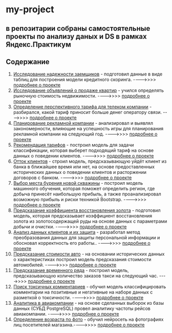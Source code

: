 # my-project
## в репозитарии собраны самостоятельные проекты по анализу даных и DS в рамках Яндекс.Практикум
## Содержание
1. [Исследование надежности заемщиков](https://github.com/LPV1/my-project/blob/master/credit/borrower%20research.ipynb) - подготовил данные в виде таблиц для построения модели кредитного скоринга. ---->>>> [подробнее о проекте](https://github.com/LPV1/my-project/blob/master/credit/README.md)
2. [Исследование объявлений о продаже квартир](https://github.com/LPV1/my-project/blob/master/apartments/sale_of_apartments.ipynb) - учился определять рыночную стоимость недвижимости. ---->>>> [подробнее о проекте](https://github.com/LPV1/my-project/blob/master/apartments/README.md)
3. [Определение перспективного тарифа для телеком компании](https://github.com/LPV1/my-project/blob/master/tariff_analysis/Tariff_determination.ipynb) - разбирался, какой тариф приносит больше денег оператору связи. ---->>>> [подробнее о проекте](https://github.com/LPV1/my-project/blob/master/tariff_analysis/README.md)
4. [Планирование рекламной компании](https://github.com/LPV1/my-project/blob/master/videogame/Video%20Game%20Market%20Research.ipynb) - анализировал и выявлял закономерности, влияющие на успешность игры для планирования рекламной компании на следующий год. ---->>>> [подробнее о проекте](https://github.com/LPV1/my-project/blob/master/videogame/README.md)
5. [Рекомендация тарифов](https://github.com/LPV1/my-project/blob/master/tariff_recom/Tariff%20recommendation.ipynb) - построил модель для задачи классификации, которая выберет подходящий тариф на основе данных о поведении клиентов. ---->>>> [подробнее о проекте](https://github.com/LPV1/my-project/blob/master/tariff_recom/README.md)
6. [Отток клиентов](https://github.com/LPV1/my-project/blob/master/bank/Bank%20customer%20outlook.ipynb) - строил модель, предсказывающую уйдёт клиент из банка в ближайшее время или нет, на основе предоставленных исторических данных о поведении клиентов и расторжении договоров с банком. ---->>>> [подробнее о проекте](https://github.com/LPV1/my-project/blob/master/bank/README.md)
7. [Выбор места бурения новой скважины](https://github.com/LPV1/my-project/blob/master/region/Region_selection.ipynb) - построил модель машинного обучения, которая поможет определить регион, где добыча принесёт наибольшую прибыль, а также проанализировал возможную прибыль и риски техникой Bootstrap. ---->>>> [подробнее о проекте](https://github.com/LPV1/my-project/blob/master/region/README.md)
8. [Предсказание коэффициента восстановления золота](https://github.com/LPV1/my-project/blob/master/Gold/Make_Gold.ipynb) - подготовил модель, которая предсказывает коэффициент восстановления золота из золотосодержащей руды на основе данных с параметрами добычи и очистки. ---->>>> [подробнее о проекте](https://github.com/LPV1/my-project/blob/master/Gold/README.md)
9. [Анализ данных клиентов и их защита](https://github.com/LPV1/my-project/blob/master/insurance/insurance.ipynb) - разработал метод преобразования данных для защиты персональной информации и обосновал корректность его работы.. ---->>>> [подробнее о проекте](https://github.com/LPV1/my-project/blob/master/insurance/README.md)
10. [Предсказание стоимости авто](https://github.com/LPV1/my-project/blob/master/Avto/Auto_sale.ipynb) - на основании исторических данных о характеристиках построил модель предсказания стоимости автомобилей. ---->>>> [подробнее о проекте](https://github.com/LPV1/my-project/blob/master/Avto/README.md)
11. [Предсказание временного ряда](https://github.com/LPV1/my-project/blob/master/time/Taxi_time.ipynb) - построил модель, предсказывающую количество заказов такси на следующий час. ---->>>> [подробнее о проекте](https://github.com/LPV1/my-project/blob/master/time/README.md)
12. [Поиск токсичных комментариев](https://github.com/LPV1/my-project/blob/master/Text/text_project.ipynb) - обучил модель классифицировать комментарии на позитивные и негативные на наборе данных с разметкой о токсичности. ---->>>> [подробнее о проекте](https://github.com/LPV1/my-project/blob/master/Text/README.md)
13. [Аналитика в авиакомпании](https://github.com/LPV1/my-project/blob/master/SQL/SQL.ipynb) - на основе сделанных выборок из базы данных (СУБД PostgreSQL) провел аналитику частоты рейсов авиакомпании. ---->>>> [подробнее о проекте](https://github.com/LPV1/my-project/blob/master/SQL/README.md)
14. [Определение возраста по фото](https://github.com/LPV1/my-project/blob/master/CV_age/CV_age.ipynb) - обучил нейросеть на фотографиях лиц посетителей магазина.---->>>> [подробнее о проекте](https://github.com/LPV1/my-project/blob/master/CV_age/README.md)
